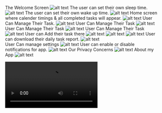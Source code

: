 The Welcome Screen  ![alt text](01.jpeg)
The user can set their own sleep time. ![alt text](02.jpeg)
The user can set their own wake up time. ![alt text](03.jpeg)
Home screen where calender timings & all completed tasks will appear. ![alt text](04.jpeg)
User Can Manage Their Task. ![alt text](05.jpeg)
User Can Manage Their Task ![alt text](06.jpeg)
User Can Manage Their Task  ![alt text](07.jpeg)
User Can Manage Their Task   ![alt text](08.jpeg)
User can Add their task there  ![alt text](9.jpeg)
                              ![alt text](10.jpeg)
                              ![alt text](11.jpeg)
User can download their daily task report. ![alt text](16.jpeg)                              
User Can manage settings   ![alt text](12.jpeg)
User can enable or disable notifications for app. ![alt text](13.jpeg)
Our Privacy Concerns  ![alt text](14.jpeg)
About my App ![alt text](15.jpeg)

<video controls src="Demo.mp4" title="Title"></video>